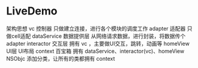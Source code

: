 # LiveDemo

架构思想
vc             控制器       只做建立连接，进行各个模块的调度工作
adapter        适配器       只做cell适配
dataService    数据提供层    从网络请求数据，进行封装，将数据传个adapter
interactor     交互层       拥有 vc ，主要做UI交互，跳转，动画等
homeView       UI层        UI布局
context        百宝箱       拥有 dataService、interactor(vc)、homeView
NSObjc 添加分类，让所有的类都拥有 context
